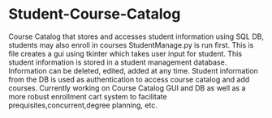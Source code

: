 # Student-Course-Catalog
Course Catalog that stores and accesses student information using SQL DB, students may also enroll in courses
StudentManage.py is run first. This is file creates a gui using tkinter which takes user input for student.
This student information is stored in a student management database.
Information can be deleted, edited, added at any time.
Student information from the DB is used as authentication to access course catalog and add courses. 
Currently working on Course Catalog GUI and DB as well as a more robust enrollment cart system to facilitate prequisites,concurrent,degree planning, etc.

